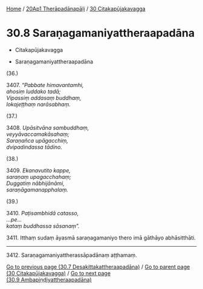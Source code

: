 
[Home](/) / [20Ap1 Therāpadānapāḷi](...md) / [30 Citakapūjakavagga](../20Ap1/30.md)

# 30.8 Saraṇagamaniyattheraapadāna

* Citakapūjakavagga

* Saraṇagamaniyattheraapadāna

(36.)

3407\. _“Pabbate himavantamhi,_  
_ahosiṃ luddako tadā;_  
_Vipassiṃ addasaṃ buddhaṃ,_  
_lokajeṭṭhaṃ narāsabhaṃ._  


(37.)

3408\. _Upāsitvāna sambuddhaṃ,_  
_veyyāvaccamakāsahaṃ;_  
_Saraṇañca upāgacchiṃ,_  
_dvipadindassa tādino._  


(38.)

3409\. _Ekanavutito kappe,_  
_saraṇaṃ upagacchahaṃ;_  
_Duggatiṃ nābhijānāmi,_  
_saraṇāgamanapphalaṃ._  


(39.)

3410\. _Paṭisambhidā catasso,_  
_…pe…_  
_kataṃ buddhassa sāsanaṃ”._  


3411\. Itthaṃ sudaṃ āyasmā saraṇagamaniyo thero imā gāthāyo abhāsitthāti.

---

3412\. Saraṇagamaniyattherassāpadānaṃ aṭṭhamaṃ.



[Go to previous page (30.7 Desakittakattheraapadāna)](30.7.md) / [Go to parent page (30 Citakapūjakavagga)](../20Ap1/30.md) / [Go to next page (30.9 Ambapiṇḍiyattheraapadāna)](30.9.md)


